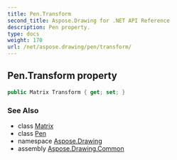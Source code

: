 ```yaml
---
title: Pen.Transform
second_title: Aspose.Drawing for .NET API Reference
description: Pen property. 
type: docs
weight: 170
url: /net/aspose.drawing/pen/transform/
---
```

## Pen.Transform property

```csharp
public Matrix Transform { get; set; }
```

### See Also

* class [Matrix](../../../aspose.drawing.drawing2d/matrix/)
* class [Pen](../)
* namespace [Aspose.Drawing](../../pen/)
* assembly [Aspose.Drawing.Common](../../../)


